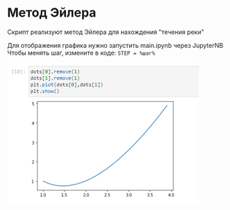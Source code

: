 # Метод Эйлера
Скрипт реализуют метод Эйлера для нахождения "течения реки"

Для отображения графика нужно запустить main.ipynb через JupyterNB
Чтобы менять шаг, измените в коде:
`STEP = %шаг%`

![Иллюстрация к проекту](https://github.com/GachiGatari/EulerMethod/raw/main/img.png)